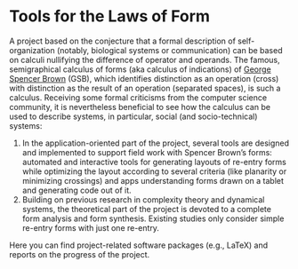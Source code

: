 # Tools for the Laws of Form

A project based on the conjecture that a formal description of self-organization (notably, biological systems or communication) can be based on calculi nullifying the difference of operator and operands. The famous, semigraphical calculus of forms (aka calculus of indications) of [George Spencer Brown](https://en.wikipedia.org/wiki/G._Spencer-Brown) (GSB), which identifies distinction as an operation (cross) with distinction as the result of an operation (separated spaces), is such a calculus. Receiving some formal criticisms from the computer science community, it is nevertheless beneficial to see how the calculus can be used to describe systems, in particular, social (and socio-technical) systems:
1. In the application-oriented part of the project, several tools are designed and implemented to support field work with Spencer Brown’s forms: automated and interactive tools for generating layouts of re-entry forms while optimizing the layout according to several criteria (like planarity or minimizing crossings) and apps understanding forms drawn on a tablet and generating code out of it.
2. Building on previous research in complexity theory and dynamical systems, the theoretical part of the project is devoted to a complete form analysis and form synthesis. Existing studies only consider simple re-entry forms with just one re-entry.
   
Here you can find project-related software packages (e.g., LaTeX) and reports on the progress of the project.
